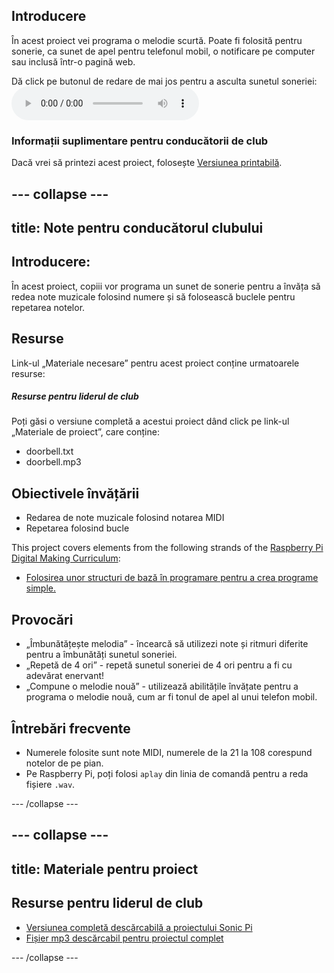 ## Introducere

În acest proiect vei programa o melodie scurtă. Poate fi folosită pentru sonerie, ca sunet de apel pentru telefonul mobil, o notificare pe computer sau inclusă într-o pagină web.

<div id="audio-preview" class="pdf-hidden">
  Dă click pe butonul de redare de mai jos pentru a asculta sunetul soneriei: <audio controls preload> <source src="resources/doorbell.mp3" type="audio/mpeg"> Browser-ul tău nu acceptă elementul <code>audio</code>. </audio>
</div>

### Informații suplimentare pentru conducătorii de club

Dacă vrei să printezi acest proiect, folosește [Versiunea printabilă](https://projects.raspberrypi.org/en/projects/compose-tune/print).

## \--- collapse \---

## title: Note pentru conducătorul clubului

## Introducere:

În acest proiect, copiii vor programa un sunet de sonerie pentru a învăța să redea note muzicale folosind numere și să folosească buclele pentru repetarea notelor.

## Resurse

Link-ul „Materiale necesare” pentru acest proiect conține urmatoarele resurse:

##### Resurse pentru liderul de club

Poți găsi o versiune completă a acestui proiect dând click pe link-ul „Materiale de proiect”, care conține:

* doorbell.txt
* doorbell.mp3

## Obiectivele învățării

* Redarea de note muzicale folosind notarea MIDI
* Repetarea folosind bucle

This project covers elements from the following strands of the [Raspberry Pi Digital Making Curriculum](https://rpf.io/curriculum):

* [Folosirea unor structuri de bază în programare pentru a crea programe simple.](https://www.raspberrypi.org/curriculum/programming/creator)

## Provocări

* „Îmbunătățește melodia” - încearcă să utilizezi note și ritmuri diferite pentru a îmbunătăți sunetul soneriei.
* „Repetă de 4 ori” - repetă sunetul soneriei de 4 ori pentru a fi cu adevărat enervant!
* „Compune o melodie nouă” - utilizează abilitățile învățate pentru a programa o melodie nouă, cum ar fi tonul de apel al unui telefon mobil.

## Întrebări frecvente

* Numerele folosite sunt note MIDI, numerele de la 21 la 108 corespund notelor de pe pian.
* Pe Raspberry Pi, poți folosi `aplay` din linia de comandă pentru a reda fișiere `.wav`.

\--- /collapse \---

## \--- collapse \---

## title: Materiale pentru proiect

## Resurse pentru liderul de club

* [Versiunea completă descărcabilă a proiectului Sonic Pi](resources/doorbell.txt)
* [Fișier mp3 descărcabil pentru proiectul complet](resources/doorbell.mp3)

\--- /collapse \---